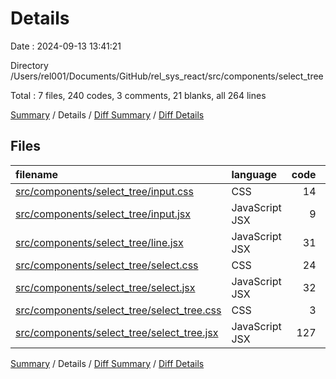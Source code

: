# Details

Date : 2024-09-13 13:41:21

Directory /Users/rel001/Documents/GitHub/rel_sys_react/src/components/select_tree

Total : 7 files,  240 codes, 3 comments, 21 blanks, all 264 lines

[Summary](results.md) / Details / [Diff Summary](diff.md) / [Diff Details](diff-details.md)

## Files
| filename | language | code | comment | blank | total |
| :--- | :--- | ---: | ---: | ---: | ---: |
| [src/components/select_tree/input.css](/src/components/select_tree/input.css) | CSS | 14 | 0 | 0 | 14 |
| [src/components/select_tree/input.jsx](/src/components/select_tree/input.jsx) | JavaScript JSX | 9 | 0 | 0 | 9 |
| [src/components/select_tree/line.jsx](/src/components/select_tree/line.jsx) | JavaScript JSX | 31 | 0 | 3 | 34 |
| [src/components/select_tree/select.css](/src/components/select_tree/select.css) | CSS | 24 | 0 | 2 | 26 |
| [src/components/select_tree/select.jsx](/src/components/select_tree/select.jsx) | JavaScript JSX | 32 | 0 | 1 | 33 |
| [src/components/select_tree/select_tree.css](/src/components/select_tree/select_tree.css) | CSS | 3 | 0 | 0 | 3 |
| [src/components/select_tree/select_tree.jsx](/src/components/select_tree/select_tree.jsx) | JavaScript JSX | 127 | 3 | 15 | 145 |

[Summary](results.md) / Details / [Diff Summary](diff.md) / [Diff Details](diff-details.md)